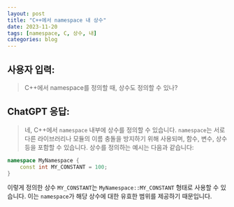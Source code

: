 ```yaml
---
layout: post
title: "C++에서 namespace 내 상수"
date: 2023-11-20
tags: [namespace, C, 상수, 내]
categories: blog
---
```


## 사용자 입력:
> C++에서 namespace를 정의할 때, 상수도 정의할 수 있나?

## ChatGPT 응답:
> 네, C++에서 `namespace` 내부에 상수를 정의할 수 있습니다. `namespace`는 서로 다른 라이브러리나 모듈의 이름 충돌을 방지하기 위해 사용되며, 함수, 변수, 상수 등을 포함할 수 있습니다. 상수를 정의하는 예시는 다음과 같습니다:

```cpp
namespace MyNamespace {
    const int MY_CONSTANT = 100;
}
```

이렇게 정의한 상수 `MY_CONSTANT`는 `MyNamespace::MY_CONSTANT` 형태로 사용할 수 있습니다. 이는 `namespace`가 해당 상수에 대한 유효한 범위를 제공하기 때문입니다.

